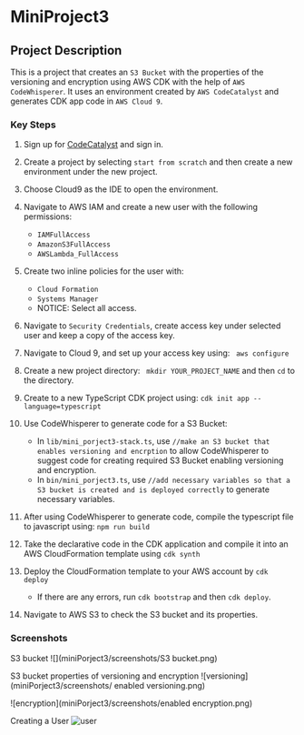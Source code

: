 # MiniProject3

## Project Description

This is a project that creates an `S3 Bucket` with the properties of the versioning and encryption using AWS CDK with the help of `AWS CodeWhisperer`. It uses an environment created by `AWS CodeCatalyst` and generates CDK app code in `AWS Cloud 9`.

### Key Steps

1. Sign up for [CodeCatalyst](https://codecatalyst.aws/explore) and sign in.

2. Create a project by selecting `start from scratch` and then create a new environment under the new project. 

3. Choose Cloud9 as the IDE to open the environment.

4. Navigate to AWS IAM and create a new user with the following permissions:
    - `IAMFullAccess`
    - `AmazonS3FullAccess` 
    - `AWSLambda_FullAccess`

5. Create two inline policies for the user with: 
    - `Cloud Formation`
    - `Systems Manager`
    - NOTICE: Select all access.

6. Navigate to `Security Credentials`, create access key under selected user and keep a copy of the access key.

7. Navigate to Cloud 9, and set up your access key using:
``` aws configure```

8. Create a new project directory:
``` mkdir YOUR_PROJECT_NAME```
and then `cd` to the directory.

9. Create to a new TypeScript CDK project using:
```cdk init app --language=typescript ```

10. Use CodeWhisperer to generate code for a S3 Bucket:
    - In `lib/mini_porject3-stack.ts`, use `//make an S3 bucket that enables versioning and encrption` to allow CodeWhisperer to suggest code for creating required S3 Bucket enabling versioning and encryption.
    - In `bin/mini_porject3.ts`, use `//add necessary variables so that a S3 bucket is created and is deployed correctly` to generate necessary variables.

11. After using CodeWhisperer to generate code, compile the typescript file to javascript using:
```npm run build```

12. Take the declarative code in the CDK application and compile it into an AWS CloudFormation template using
```cdk synth```

13. Deploy the CloudFormation template to your AWS account by
```cdk deploy```
    - If there are any errors, run `cdk bootstrap` and then `cdk deploy`.

14. Navigate to AWS S3 to check the S3 bucket and its properties.

### Screenshots
S3 bucket
![](miniPorject3/screenshots/S3 bucket.png)

S3 bucket properties of versioning and encryption
![versioning](miniPorject3/screenshots/ enabled versioning.png)

![encryption](miniPorject3/screenshots/enabled encryption.png)

Creating a User
![user](miniPorject3/screenshots/user.png)


